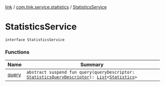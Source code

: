 [link](../../index.md) / [com.tink.service.statistics](../index.md) / [StatisticsService](./index.md)

# StatisticsService

`interface StatisticsService`

### Functions

| Name | Summary |
|---|---|
| [query](query.md) | `abstract suspend fun query(queryDescriptor: `[`StatisticsQueryDescriptor`](../-statistics-query-descriptor/index.md)`): `[`List`](https://kotlinlang.org/api/latest/jvm/stdlib/kotlin.collections/-list/index.html)`<`[`Statistics`](../../com.tink.model.statistics/-statistics/index.md)`>` |
